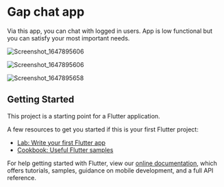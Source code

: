 # Gap chat app 

Via this app, you can chat with logged in users. App is low functional but you can satisfy your most important needs. 


![Screenshot_1647895606](https://user-images.githubusercontent.com/95920827/159362532-171d8e98-c53c-498b-8f8d-02f41a939686.png)

![Screenshot_1647895606](https://user-images.githubusercontent.com/95920827/159362579-ce70a7fc-b936-4420-bb19-619bf8ba7785.png)

![Screenshot_1647895658](https://user-images.githubusercontent.com/95920827/159362582-272bdd56-4115-438b-b5f0-e7b16845266e.png)




## Getting Started

This project is a starting point for a Flutter application.

A few resources to get you started if this is your first Flutter project:

- [Lab: Write your first Flutter app](https://flutter.dev/docs/get-started/codelab)
- [Cookbook: Useful Flutter samples](https://flutter.dev/docs/cookbook)

For help getting started with Flutter, view our
[online documentation](https://flutter.dev/docs), which offers tutorials,
samples, guidance on mobile development, and a full API reference.
